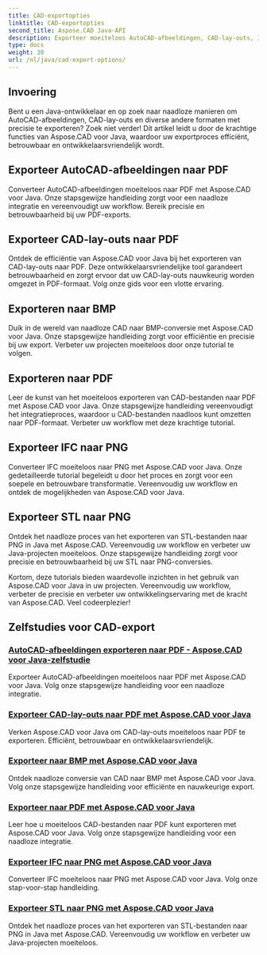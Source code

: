 ```yaml
---
title: CAD-exportopties
linktitle: CAD-exportopties
second_title: Aspose.CAD Java-API
description: Exporteer moeiteloos AutoCAD-afbeeldingen, CAD-lay-outs, IFC- en STL-bestanden naar PDF, BMP, PNG met Aspose.CAD voor Java. Vereenvoudig uw workflow met onze stapsgewijze zelfstudies.
type: docs
weight: 30
url: /nl/java/cad-export-options/
---
```


## Invoering

Bent u een Java-ontwikkelaar en op zoek naar naadloze manieren om AutoCAD-afbeeldingen, CAD-lay-outs en diverse andere formaten met precisie te exporteren? Zoek niet verder! Dit artikel leidt u door de krachtige functies van Aspose.CAD voor Java, waardoor uw exportproces efficiënt, betrouwbaar en ontwikkelaarsvriendelijk wordt.

## Exporteer AutoCAD-afbeeldingen naar PDF

Converteer AutoCAD-afbeeldingen moeiteloos naar PDF met Aspose.CAD voor Java. Onze stapsgewijze handleiding zorgt voor een naadloze integratie en vereenvoudigt uw workflow. Bereik precisie en betrouwbaarheid bij uw PDF-exports.

## Exporteer CAD-lay-outs naar PDF

Ontdek de efficiëntie van Aspose.CAD voor Java bij het exporteren van CAD-lay-outs naar PDF. Deze ontwikkelaarsvriendelijke tool garandeert betrouwbaarheid en zorgt ervoor dat uw CAD-lay-outs nauwkeurig worden omgezet in PDF-formaat. Volg onze gids voor een vlotte ervaring.

## Exporteren naar BMP

Duik in de wereld van naadloze CAD naar BMP-conversie met Aspose.CAD voor Java. Onze stapsgewijze handleiding zorgt voor efficiëntie en precisie bij uw export. Verbeter uw projecten moeiteloos door onze tutorial te volgen.

## Exporteren naar PDF

Leer de kunst van het moeiteloos exporteren van CAD-bestanden naar PDF met Aspose.CAD voor Java. Onze stapsgewijze handleiding vereenvoudigt het integratieproces, waardoor u CAD-bestanden naadloos kunt omzetten naar PDF-formaat. Verbeter uw workflow met deze krachtige tutorial.

## Exporteer IFC naar PNG

Converteer IFC moeiteloos naar PNG met Aspose.CAD voor Java. Onze gedetailleerde tutorial begeleidt u door het proces en zorgt voor een soepele en betrouwbare transformatie. Vereenvoudig uw workflow en ontdek de mogelijkheden van Aspose.CAD voor Java.

## Exporteer STL naar PNG

Ontdek het naadloze proces van het exporteren van STL-bestanden naar PNG in Java met Aspose.CAD. Vereenvoudig uw workflow en verbeter uw Java-projecten moeiteloos. Onze stapsgewijze handleiding zorgt voor precisie en betrouwbaarheid bij uw STL naar PNG-conversies.

Kortom, deze tutorials bieden waardevolle inzichten in het gebruik van Aspose.CAD voor Java in uw projecten. Vereenvoudig uw workflow, verbeter de precisie en verbeter uw ontwikkelingservaring met de kracht van Aspose.CAD. Veel codeerplezier!
## Zelfstudies voor CAD-export
### [AutoCAD-afbeeldingen exporteren naar PDF - Aspose.CAD voor Java-zelfstudie](./export-autocad-images-to-pdf/)
Exporteer AutoCAD-afbeeldingen moeiteloos naar PDF met Aspose.CAD voor Java. Volg onze stapsgewijze handleiding voor een naadloze integratie.
### [Exporteer CAD-lay-outs naar PDF met Aspose.CAD voor Java](./export-cad-layouts-to-pdf/)
Verken Aspose.CAD voor Java om CAD-lay-outs moeiteloos naar PDF te exporteren. Efficiënt, betrouwbaar en ontwikkelaarsvriendelijk.
### [Exporteer naar BMP met Aspose.CAD voor Java](./export-to-bmp/)
Ontdek naadloze conversie van CAD naar BMP met Aspose.CAD voor Java. Volg onze stapsgewijze handleiding voor efficiënte en nauwkeurige export.
### [Exporteer naar PDF met Aspose.CAD voor Java](./export-to-pdf/)
Leer hoe u moeiteloos CAD-bestanden naar PDF kunt exporteren met Aspose.CAD voor Java. Volg onze stapsgewijze handleiding voor een naadloze integratie.
### [Exporteer IFC naar PNG met Aspose.CAD voor Java](./export-ifc-to-png/)
Converteer IFC moeiteloos naar PNG met Aspose.CAD voor Java. Volg onze stap-voor-stap handleiding.
### [Exporteer STL naar PNG met Aspose.CAD voor Java](./export-stl-to-png/)
Ontdek het naadloze proces van het exporteren van STL-bestanden naar PNG in Java met Aspose.CAD. Vereenvoudig uw workflow en verbeter uw Java-projecten moeiteloos.